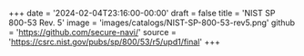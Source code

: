 +++
date = '2024-02-04T23:16:00-00:00'
draft = false
title = 'NIST SP 800-53 Rev. 5'
image = 'images/catalogs/NIST-SP-800-53-rev5.png'
github = 'https://github.com/secure-navi/'
source = 'https://csrc.nist.gov/pubs/sp/800/53/r5/upd1/final'
+++

